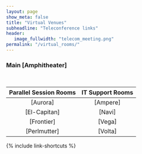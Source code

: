 ```yaml
---
layout: page
show_meta: false
title: "Virtual Venues"
subheadline: "Teleconference links"
header:
   image_fullwidth: "telecom_meeting.png"
permalink: "/virtual_rooms/"
---
```


### Main [Amphitheater]

&nbsp;

|**Parallel Session Rooms**|**IT Support Rooms**|
|:---:|:---:|
|[Aurora]|[Ampere]|
|[El-Capitan]|[Navi]|
|[Frontier]|[Vega]|
|[Perlmutter]|[Volta]|

{% include link-shortcuts %}

